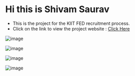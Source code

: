 # Hi this is Shivam Saurav
- This is the project for the KIIT FED recruitment process.
- Click on the link to view the project website : <a target="_blank" href="https://shivamfed.netlify.app/">Click Here</a>

![image](https://github.com/im-ShivamSaurav/FED/assets/85785778/f001fe0f-52a3-42db-a9f6-8adfe7800a83)

![image](https://github.com/im-ShivamSaurav/FED/assets/85785778/85f72beb-ba34-41be-89ca-9a211cfbad65)

![image](https://github.com/im-ShivamSaurav/FED/assets/85785778/8bb1e2d7-1a00-44d0-a980-1f6727de4e9e)

![image](https://github.com/im-ShivamSaurav/FED/assets/85785778/afbfe445-6871-46a0-aefb-4895b2554e39)
